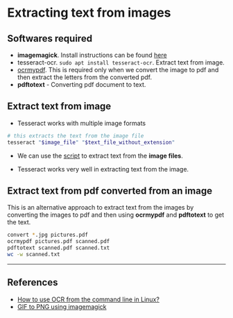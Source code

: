# Extracting text from images

## Softwares required

* **imagemagick**. Install instructions can be found [here](../image_manipulation.md)
* tesseract-ocr. `sudo apt install tesseract-ocr`. Extract text from image.
* [ocrmypdf](https://github.com/jbarlow83/OCRmyPDF). This is required only when we convert the image to pdf and then extract the letters from the converted pdf.
* **pdftotext** - Converting pdf document to text.

## Extract text from image

* Tesseract works with multiple image formats

```Bash
# this extracts the text from the image file
tesseract "$image_file" "$text_file_without_extension"
```

* We can use the [script](./gif_to_text.sh) to extract text from the **image files**.

* Tesseract works very well in extracting text from the image.

## Extract text from pdf converted from an image

This is an alternative approach to extract text from the images by converting the images to pdf and then using **ocrmypdf** and **pdftotext** to get the text.

```Bash
convert *.jpg pictures.pdf
ocrmypdf pictures.pdf scanned.pdf
pdftotext scanned.pdf scanned.txt
wc -w scanned.txt
```

---

## References

* [How to use OCR from the command line in Linux?](https://unix.stackexchange.com/questions/377359/how-to-use-ocr-from-the-command-line-in-linux)
* [GIF to PNG using imagemagick](https://superuser.com/questions/1253605/conversion-from-gif-to-png-not-working)
